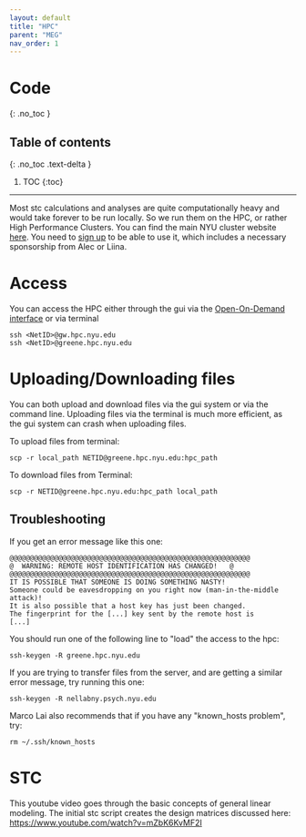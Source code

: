 ```yaml
---
layout: default
title: "HPC"
parent: "MEG"
nav_order: 1
---
```




# Code
{: .no_toc }

## Table of contents
{: .no_toc .text-delta }

1. TOC
{:toc}

---

Most stc calculations and analyses are quite computationally heavy and would take forever to be run locally. So we run them on the HPC, or rather High Performance Clusters. You can find the main NYU cluster website [here](https://sites.google.com/nyu.edu/nyu-hpc/home). You need to [sign up](https://sites.google.com/nyu.edu/nyu-hpc/accessing-hpc/getting-and-renewing-an-account) to be able to use it, which includes a necessary sponsorship from Alec or Liina.

# Access

You can access the HPC either through the gui via the [Open-On-Demand interface](https://sites.google.com/nyu.edu/nyu-hpc/hpc-systems/greene/software/open-ondemand-ood-with-condasingularity) or via terminal

```
ssh <NetID>@gw.hpc.nyu.edu
ssh <NetID>@greene.hpc.nyu.edu
```


# Uploading/Downloading files

You can both upload and download files via the gui system or via the command line. Uploading files via the terminal is much more efficient, as the gui system can crash when uploading files.


To upload files from terminal:

```
scp -r local_path NETID@greene.hpc.nyu.edu:hpc_path
```

To download files from Terminal:

```
scp -r NETID@greene.hpc.nyu.edu:hpc_path local_path
```

## Troubleshooting

If you get an error message like this one:
```
@@@@@@@@@@@@@@@@@@@@@@@@@@@@@@@@@@@@@@@@@@@@@@@@@@@@@@@@@@@
@  WARNING: REMOTE HOST IDENTIFICATION HAS CHANGED!   @
@@@@@@@@@@@@@@@@@@@@@@@@@@@@@@@@@@@@@@@@@@@@@@@@@@@@@@@@@@@
IT IS POSSIBLE THAT SOMEONE IS DOING SOMETHING NASTY!
Someone could be eavesdropping on you right now (man-in-the-middle attack)!
It is also possible that a host key has just been changed.
The fingerprint for the [...] key sent by the remote host is
[...]
```

You should run one of the following line to "load" the access to the hpc:
```
ssh-keygen -R greene.hpc.nyu.edu
```
If you are trying to transfer files from the server, and are getting a similar error message, try running this one:
```
ssh-keygen -R nellabny.psych.nyu.edu
```

Marco Lai also recommends that if you have any "known_hosts problem", try:
```
rm ~/.ssh/known_hosts
```


# STC

This youtube video goes through the basic concepts of general linear modeling. The initial stc script creates the design matrices discussed here:  
https://www.youtube.com/watch?v=mZbK6KvMF2I
